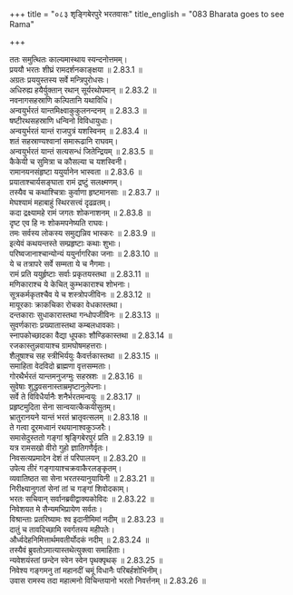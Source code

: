 +++
title = "०८३ शृङ्गिबेरपुरे भरतवासः"
title_english = "083 Bharata goes to see Rama"

+++

ततः समुत्थितः काल्यमास्थाय स्यन्दनोत्तमम्।  
प्रययौ भरतः शीघ्रं रामदर्शनकाङ्क्षया ॥ 2.83.1 ॥   
अग्रतः प्रययुस्तस्य सर्वे मन्त्रिपुरोधसः।  
अधिरुह्य हयैर्युक्तान् रथान् सूर्यरथोपमान् ॥ 2.83.2 ॥   
नवनागसहस्राणि कल्पितानि यथाविधि।  
अन्वयुर्भरतं यान्तमिक्ष्वाकुकुलनन्दनम् ॥ 2.83.3 ॥   
षष्टीरथसहस्राणि धन्विनो विविधायुधाः।  
अन्वयुर्भरतं यान्तं राजपुत्रं यशस्विनम् ॥ 2.83.4 ॥   
शतं सहस्राण्यश्वानां समारूढानि राघवम्।  
अन्वयुर्भरतं यान्तं सत्यसन्धं जितेन्द्रियम् ॥ 2.83.5 ॥   
कैकेयी च सुमित्रा च कौसल्या च यशस्विनी।  
रामानयनसंहृष्टा ययुर्यानेन भास्वता ॥ 2.83.6 ॥   
प्रयाताश्चार्यसङ्घाता रामं द्रष्टुं सलक्ष्मणम्।  
तस्यैव च कथाश्चित्राः कुर्वाणा हृष्टमानसाः ॥ 2.83.7 ॥   
मेघश्यामं महाबाहुं स्थिरसत्त्वं दृढव्रतम्।  
कदा द्रक्ष्यामहे रामं जगतः शोकनाशनम् ॥ 2.83.8 ॥   
दृष्ट एव हि नः शोकमपनेष्यति राघवः।  
तमः सर्वस्य लोकस्य समुद्यन्निव भास्करः ॥ 2.83.9 ॥   
इत्येवं कथयन्तस्ते सम्प्रहृष्टाः कथाः शुभाः।  
परिष्वजानाश्चान्योन्यं ययुर्नागरिका जनाः ॥ 2.83.10 ॥   
ये च तत्रापरे सर्वे सम्मता ये च नैगमाः।  
रामं प्रति ययुर्हृष्टाः सर्वाः प्रकृतयस्तथा ॥ 2.83.11 ॥   
मणिकाराश्च ये केचित् कुम्भकाराश्च शोभनाः।  
सूत्रकर्मकृतश्चैव ये च शस्त्रोपजीविनः ॥ 2.83.12 ॥   
मायूरकाः क्राकचिका रोचका वेधकास्तथा।  
दन्तकाराः सुधाकारास्तथा गन्धोपजीविनः ॥ 2.83.13 ॥   
सुवर्णकाराः प्रख्यातास्तथा कम्बलधावकाः।  
स्नापकोच्छादका वैद्या धूपकाः शौण्डिकास्तथा ॥ 2.83.14 ॥   
रजकास्तुन्नवायाश्च ग्रामघोषमहत्तराः।  
शैलूषाश्च सह स्त्रीभिर्ययुः कैवर्त्तकास्तथा ॥ 2.83.15 ॥   
समाहिता वेदविदो ब्राह्मणा वृत्तसम्मताः।  
गोरथैर्भरतं यान्तमनुजग्मुः सहस्रशः ॥ 2.83.16 ॥   
सुवेषाः शुद्धवसनास्ताम्रमृष्टानुलेपनाः।  
सर्वे ते विविधैर्यानैः शनैर्भरतमन्वयुः ॥ 2.83.17 ॥   
प्रहृष्टमुदिता सेना सान्वयात्कैकयीसुतम्।  
भ्रातुरानयने यान्तं भरतं भ्रातृवत्सलम् ॥ 2.83.18 ॥   
ते गत्वा दूरमध्वानं रथयानाश्वकुञ्जरैः।  
समासेदुस्ततो गङ्गां श्रृङ्गिबेरपुरं प्रति ॥ 2.83.19 ॥   
यत्र रामसखो वीरो गुहो ज्ञातिगणैर्वृतः।  
निवसत्यप्रमादेन देशं तं परिपालयन् ॥ 2.83.20 ॥   
उपेत्य तीरं गङ्गायाश्चक्रवाकैरलङ्कृतम्।  
व्यवातिष्ठत सा सेना भरतस्यानुयायिनी ॥ 2.83.21 ॥   
निरीक्ष्यानुगतां सेनां तां च गङ्गां शिवोदकाम्।  
भरतः सचिवान् सर्वानब्रवीद्वाक्यकोविदः ॥ 2.83.22 ॥   
निवेशयत मे सैन्यमभिप्रायेण सर्वतः।  
विश्रान्ताः प्रतरिष्यामः श्व इदानीमिमां नदीम् ॥ 2.83.23 ॥   
दातुं च तावदिच्छामि स्वर्गतस्य महीपतेः।  
और्ध्वदेहनिमित्तार्थमवतीर्योदकं नदीम् ॥ 2.83.24 ॥   
तस्यैवं ब्रुवतोऽमात्यास्तथेत्युक्त्वा समाहिताः।  
न्यवेशयंस्तां छन्देन स्वेन स्वेन पृथक्पृथक् ॥ 2.83.25 ॥   
निवेश्य गङ्गमनु तां महानदीं चमूं विधानैः परिबर्हशोभिनीम्।  
उवास रामस्य तदा महात्मनो विचिन्तयानो भरतो निवर्त्तनम् ॥ 2.83.26 ॥   

